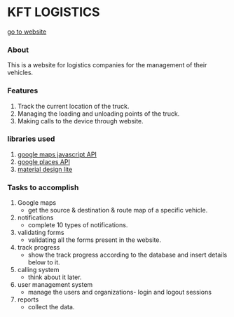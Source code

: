 # KFT LOGISTICS
[go to website](http://www.kft.cu.cc)

### About
This is a website for logistics companies for the management of their vehicles.

### Features
1. Track the current location of the truck.
2. Managing the loading and unloading points of the truck.
3. Making calls to the device through website.

  
### libraries used
1. [google maps javascript API](https://developers.google.com/maps/documentation/javascript/)
2. [google places API](https://developers.google.com/places/)
3. [material design lite](https://getmdl.io)


### Tasks to accomplish
1. Google maps
   * get the source & destination & route map of a specific vehicle.
2. notifications
   * complete 10 types of notifications.
3. validating forms
   * validating all the forms present in the website.
4. track progress
   * show the track progress according to the database and insert details below to it.
5. calling system
   * think about it later.
6. user management system
   * manage the users and organizations- login and logout sessions
7. reports
   * collect the data.




